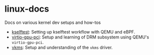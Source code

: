 # linux-docs
Docs on various kernel dev setups and how-tos

- [kselftest](kselftest/): Setting up kselftest workflow with QEMU and eBPF.
- [virtio-gpu-pci](virtio-gpu-pci): Setup and learning of DRM subsystem using QEMU's `virtio-gpu-pci`.
- [vkms](vkms): Setup and understanding of the `vkms` driver.